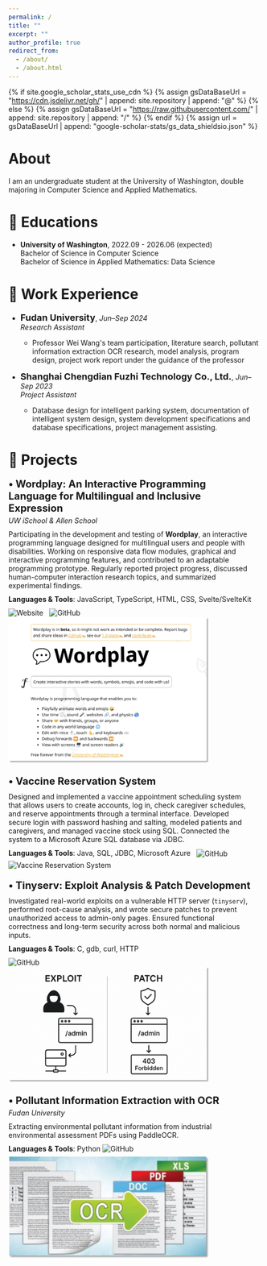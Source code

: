 ```yaml
---
permalink: /
title: ""
excerpt: ""
author_profile: true
redirect_from: 
  - /about/
  - /about.html
---
```


{% if site.google_scholar_stats_use_cdn %}
{% assign gsDataBaseUrl = "https://cdn.jsdelivr.net/gh/" | append: site.repository | append: "@" %}
{% else %}
{% assign gsDataBaseUrl = "https://raw.githubusercontent.com/" | append: site.repository | append: "/" %}
{% endif %}
{% assign url = gsDataBaseUrl | append: "google-scholar-stats/gs_data_shieldsio.json" %}

<span class='anchor' id='about-me'></span>

# About
I am an undergraduate student at the University of Washington, double majoring in Computer Science and Applied Mathematics.

# 📖 Educations
-  **University of Washington**, 2022.09 - 2026.06 (expected)<br>
Bachelor of Science in Computer Science<br>
Bachelor of Science in Applied Mathematics: Data Science

# 💼 Work Experience

- <span style="font-size: 18px;"><strong>Fudan University</strong></span>, *Jun–Sep 2024*  
  *Research Assistant*  
  - Professor Wei Wang's team participation, literature search, pollutant information extraction OCR research, model analysis, program design, project work report under the guidance of the professor

- <span style="font-size: 18px;"><strong>Shanghai Chengdian Fuzhi Technology Co., Ltd.</strong></span>, *Jun–Sep 2023*  
  *Project Assistant*  
  - Database design for intelligent parking system, documentation of intelligent system design, system development specifications and database specifications, project management assisting.

# 🏅 Projects
<style>
  .wordplay-container {
    display: flex;
    align-items: flex-start;
    margin-bottom: 20px;
    flex-wrap: wrap;
  }

  .wordplay-text {
    flex: 1;
    margin-right: 20px;
    min-width: 280px;
  }

  .wordplay-image {
    width: 400px;
    flex-shrink: 0;
  }

  .wordplay-image img {
    width: 100%;
  }

  @media (max-width: 768px) {
    .wordplay-container {
      flex-direction: column;
    }

    .wordplay-text {
      margin-right: 0;
      margin-bottom: 16px;
    }

    .wordplay-image {
      width: 100%;
    }
  }
</style>

<div class="wordplay-container">
  <div class="wordplay-text">
    <div style="font-size: 20px; font-weight: bold;">
      • Wordplay: An Interactive Programming Language for Multilingual and Inclusive Expression
    </div>
    <div style="margin: 4px 0; font-style: italic;">
      UW iSchool & Allen School
    </div>
    <div style="margin: 10px 0;">
      Participating in the development and testing of <strong>Wordplay</strong>, an interactive programming language designed for multilingual users and people with disabilities. Working on responsive data flow modules, graphical and interactive programming features, and contributed to an adaptable programming prototype. Regularly reported project progress, discussed human-computer interaction research topics, and summarized experimental findings.
    </div>
    <div style="margin: 6px 0;">
      <strong>Languages & Tools</strong>: JavaScript, TypeScript, HTML, CSS, Svelte/SvelteKit
    </div>
    <div style="margin-top: 10px;">
      <a href="https://wordplay.dev/" style="text-decoration: none; margin-right: 8px;">
        <img src="https://img.shields.io/badge/🌐-Wordplay website-blue?style=flat" alt="Website">
      </a>
      <a href="https://github.com/wordplaydev/wordplay" style="text-decoration: none;">
        <img src="https://img.shields.io/badge/-GitHub-black?logo=github&style=flat" alt="GitHub">
      </a>
    </div>
  </div>

  <div class="wordplay-image">
    <img src="/images/wordplay.png" alt="wordplay">
  </div>
</div>

<div class="wordplay-container">
  <div class="wordplay-text">
    <div style="font-size: 20px; font-weight: bold;">
      • Vaccine Reservation System
    </div>
    <div style="margin: 4px 0; font-style: italic;">
    </div>
    <div style="margin: 10px 0;">
      Designed and implemented a vaccine appointment scheduling system that allows users to create accounts, log in, check caregiver schedules, and reserve appointments through a terminal interface. Developed secure login with password hashing and salting, modeled patients and caregivers, and managed vaccine stock using SQL. Connected the system to a Microsoft Azure SQL database via JDBC.
    </div>
    <div style="margin: 6px 0;">
      <strong>Languages & Tools</strong>: 
      <span>Java, SQL, JDBC, Microsoft Azure</span>
      <a href="https://github.com/lantinglu/COVID-19-Vaccine-Reservation-System" style="text-decoration: none; margin-left: 8px; vertical-align: middle;">
        <img src="https://img.shields.io/badge/-Code-black?logo=github&style=flat" alt="GitHub">
      </a>
    </div>
  </div>

  <div class="wordplay-image">
    <img src="/images/vaccine.png" alt="Vaccine Reservation System">
  </div>
</div>


<div class="wordplay-container">
  <div class="wordplay-text">
    <div style="font-size: 20px; font-weight: bold;">
      • Tinyserv: Exploit Analysis & Patch Development
    </div>
    <div style="margin: 10px 0;">
      Investigated real-world exploits on a vulnerable HTTP server (<code>tinyserv</code>), performed root-cause analysis, and wrote secure patches to prevent unauthorized access to admin-only pages. Ensured functional correctness and long-term security across both normal and malicious inputs.
    </div>
    <div style="margin: 6px 0;">
      <strong>Languages & Tools</strong>: C, gdb, curl, HTTP
    </div>
    <div style="margin-top: 10px;">
      <a href="https://github.com/lantinglu/tinyserv" style="text-decoration: none; margin-right: 8px;">
        <img src="https://img.shields.io/badge/-Code-black?logo=github&style=flat" alt="GitHub">
      </a>
    </div>
  </div>

  <div class="wordplay-image">
    <img src="/images/tinyserv.png" alt="tinyserv">
  </div>
</div>

<div class="wordplay-container">
  <div class="wordplay-text">
    <div style="font-size: 20px; font-weight: bold;">
      • Pollutant Information Extraction with OCR
    </div>
    <div style="margin: 4px 0; font-style: italic;">
      Fudan University
    </div>
    <div style="margin: 10px 0;">
      Extracting environmental pollutant information from industrial environmental assessment PDFs using PaddleOCR.
    </div>
    <div style="margin: 6px 0;">
      <strong>Languages & Tools</strong>: Python
      <a href="https://github.com/lantinglu/PaddleOCR-pollution" style="text-decoration: none;">
        <img src="https://img.shields.io/badge/-Code-black?logo=github&style=flat" alt="GitHub">
      </a>
    </div>
  </div>
  <div class="wordplay-image">
    <img src="/images/Paddleocr.png" alt="PaddleOCR">
  </div>
</div>
